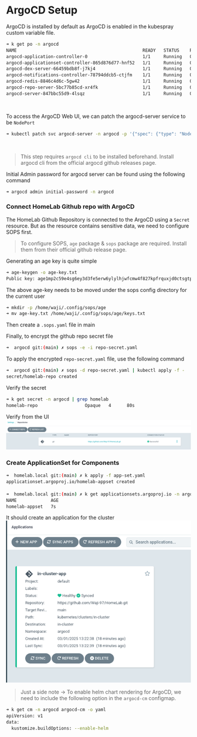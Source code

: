 # ArgoCD Setup
ArgoCD is installed by default as ArgoCD is enabled in the kubespray custom variable file.

```bash
➜ k get po -n argocd
NAME                                                READY   STATUS    RESTARTS   AGE
argocd-application-controller-0                     1/1     Running   0          32m
argocd-applicationset-controller-865d876d77-hnf52   1/1     Running   0          33h
argocd-dex-server-66459bdb8f-j7kj4                  1/1     Running   0          33h
argocd-notifications-controller-78794ddcb5-ctjfm    1/1     Running   0          33h
argocd-redis-8846c4d6c-5gw42                        1/1     Running   0          33h
argocd-repo-server-5bc77b85cd-xr4fk                 1/1     Running   0          33h
argocd-server-847bbc55d9-4lsqz                      1/1     Running   0          33h
```

<br>

To access the ArgoCD Web UI, we can patch the argocd-server service to be `NodePort`
```bash
➜ kubectl patch svc argocd-server -n argocd -p '{"spec": {"type": "NodePort"}}'
```

<br>

> This step requires `argocd cli` to be installed beforehand. Install argocd cli from the official argocd github releases page.

Initial Admin password for argocd server can be found using the following command
```bash
➜ argocd admin initial-password -n argocd
```

### Connect HomeLab Github repo with ArgoCD
The HomeLab Github Repository is connected to the ArgoCD using a `Secret` resource. But as the resource contains sensitive data, we need to configure SOPS first. 

> To configure SOPS, `age` package & `sops` package are required. Install them from their official github release page.

Generating an age key is quite simple
```bash
➜ age-keygen -o age-key.txt
Public key: age1mp2c59e4sg6ey3d3fe5erw6ylylhjwfcmw4f827kpfrquxjd0ctsgtpzag
```
The above age-key needs to be moved under the sops config directory for the current user
```bash
➜ mkdir -p /home/waji/.config/sops/age
➜ mv age-key.txt /home/waji/.config/sops/age/keys.txt
```

Then create a `.sops.yaml` file in main

Finally, to encrypt the github repo secret file
```bash
➜  argocd git:(main) ✗ sops -e -i repo-secret.yaml
```

To apply the encrypted `repo-secret.yaml` file, use the following command
```bash
➜  argocd git:(main) ✗ sops -d repo-secret.yaml | kubectl apply -f -
secret/homelab-repo created
```

Verify the secret
```bash
➜ k get secret -n argocd | grep homelab
homelab-repo                  Opaque   4      80s
```

Verify from the UI
![Repo Settings](assets/img/repo.png)


### Create ApplicationSet for Components
```bash
➜  homelab.local git:(main) ✗ k apply -f app-set.yaml 
applicationset.argoproj.io/homelab-appset created

➜  homelab.local git:(main) ✗ k get applicationsets.argoproj.io -n argocd
NAME             AGE
homelab-appset   7s
```

It should create an application for the cluster
![app](assets/img/app.png)


> Just a side note -> To enable helm chart rendering for ArgoCD, we need to include the following option in the `argocd-cm` configmap.
```bash
➜ k get cm -n argocd argocd-cm -o yaml       
apiVersion: v1
data:
  kustomize.buildOptions: --enable-helm
```